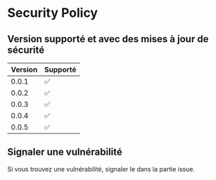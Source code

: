 # Security Policy

## Version supporté et avec des mises à jour de sécurité

| Version | Supporté           |
| ------- | ------------------ |
| 0.0.1   | :white_check_mark: |
| 0.0.2   | :white_check_mark: |
| 0.0.3   | :white_check_mark: |
| 0.0.4   | :white_check_mark: |
| 0.0.5   | :white_check_mark: |

## Signaler une vulnérabilité

Si vous trouvez une vulnérabilité, signaler le dans la partie issue.